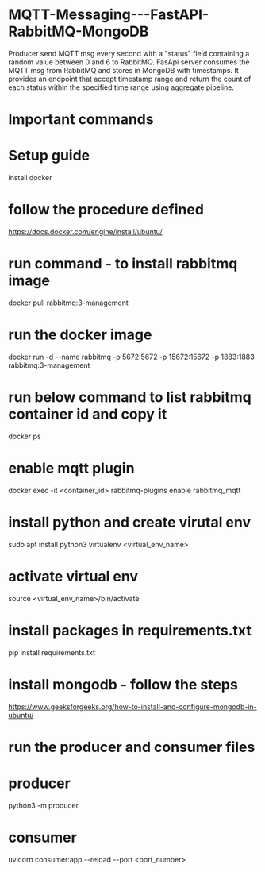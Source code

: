 # MQTT-Messaging---FastAPI-RabbitMQ-MongoDB

Producer send MQTT msg every second with a "status" field containing a random value between 0 and 6 to RabbitMQ. FasApi server consumes the MQTT msg from RabbitMQ and stores in MongoDB with timestamps. It provides an endpoint that accept timestamp range and return the count of each status within the specified time range using aggregate pipeline.

# Important commands

# Setup guide
install docker

# follow the procedure defined
https://docs.docker.com/engine/install/ubuntu/

# run command - to install rabbitmq image
docker pull rabbitmq:3-management

# run the docker image
docker run -d --name rabbitmq -p 5672:5672 -p 15672:15672 -p 1883:1883 rabbitmq:3-management 

# run below command to list rabbitmq container id and copy it
docker ps

# enable mqtt plugin
docker exec -it <container_id> rabbitmq-plugins enable rabbitmq_mqtt

# install python and create virutal env
sudo apt install python3
virtualenv <virtual_env_name>

# activate virtual env
source <virtual_env_name>/bin/activate

# install packages in requirements.txt
pip install requirements.txt

# install mongodb - follow the steps
https://www.geeksforgeeks.org/how-to-install-and-configure-mongodb-in-ubuntu/

# run the producer and consumer files
# producer
python3 -m producer

# consumer
uvicorn consumer:app --reload --port <port_number>